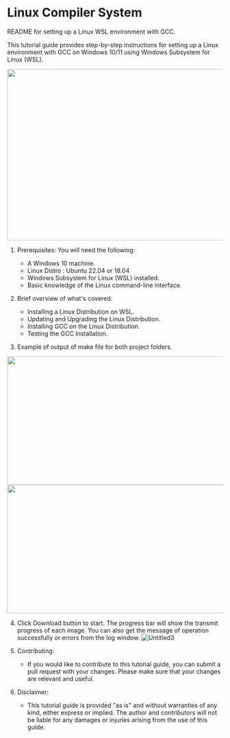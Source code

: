 # Linux Compiler System
README for setting up a Linux WSL environment with GCC.

This tutorial guide provides step-by-step instructions for setting up a Linux environment with GCC on Windows 10/11 using Windows Subsystem for Linux (WSL).

<p align="center">
  <img src="https://user-images.githubusercontent.com/95499848/226253104-4d6df8a5-99b6-4a8a-b66b-d9f9f00299a3.jpg" width="600" height="400" align="centre">
</p>


1. Prerequisites:
   You will need the following:
   - A Windows 10 machine.
   - Linux Distro : Ubuntu 22.04 or 18.04
   - Windows Subsystem for Linux (WSL) installed.
   - Basic knowledge of the Linux command-line interface.

2. Brief overview of what's covered:
   - Installing a Linux Distribution on WSL.
   - Updating and Upgrading the Linux Distribution.
   - Installing GCC on the Linux Distribution.
   - Testing the GCC Installation.

3. Example of output of make file for both project folders.

<p align="center">
  <img src="https://user-images.githubusercontent.com/95499848/226252351-676b01e4-5a63-4d89-a144-9930d461c3ef.png" width="880" height="300" align="centre">
  <img src="https://user-images.githubusercontent.com/95499848/226252371-34a34c59-48b3-4cde-af19-d2b63cf09f3f.png" width="880" height="300" align="centre">
</p>


4. Click Download button to start. The progress bar will show the transmit progress of each image. You can also get the message of operation successfully or errors from the log window.
![Untitled3](https://user-images.githubusercontent.com/95499848/226252889-1bdd0cce-da77-4dde-8254-2b1b6aefc256.png)

 
5. Contributing:
    - If you would like to contribute to this tutorial guide, you can submit a pull request with your changes. Please make sure that your changes are relevant and useful.
   

6. Disclaimer:
   - This tutorial guide is provided "as is" and without warranties of any kind, either express or implied. The author and contributors will not be liable for any damages or injuries arising from the use of this guide.
